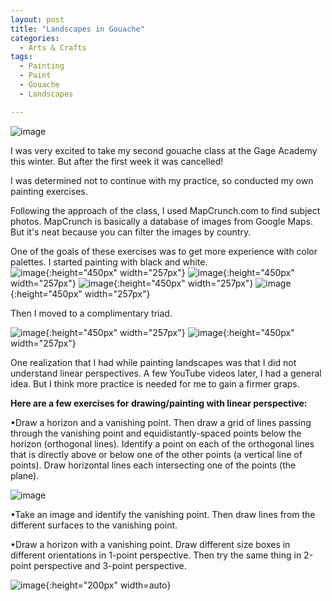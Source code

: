 ```yaml
---
layout: post
title: "Landscapes in Gouache"
categories:
  - Arts & Crafts
tags:
  - Painting
  - Paint
  - Gouache
  - Landscapes

---
```


![image](https://user-images.githubusercontent.com/79613537/158696534-5a135e81-2fa8-400d-bc4b-ead0e1d2feeb.png)

I was very excited to take my second gouache class at the Gage Academy this winter.  But after the first week it was cancelled!

I was determined not to continue with my practice, so conducted my own painting exercises.

Following the approach of the class, I used MapCrunch.com to find subject photos.  MapCrunch is basically a database of images from Google Maps.  But it's neat because you can filter the images by country.

One of the goals of these exercises was to get more experience with color palettes.  I started painting with black and white.  
![image](/assets/images/667516926.935578.jpeg){:height="450px" width="257px"}
![image](/assets/images/667516897.351874.jpeg){:height="450px" width="257px"}
![image](/assets/images/667516860.179023.jpeg){:height="450px" width="257px"}
![image](/assets/images/667516830.089371.jpeg){:height="450px" width="257px"}

Then I moved to a complimentary triad.

![image](/assets/images/667516587.090698.jpeg){:height="450px" width="257px"}
![image](/assets/images/667516742.592243.jpeg){:height="450px" width="257px"}

One realization that I had while painting landscapes was that I did not understand linear perspectives.  A few YouTube videos later, I had a general idea.  But I think more practice is needed for me to gain a firmer graps.


**Here are a few exercises for drawing/painting with linear perspective:**

•Draw a horizon and a vanishing point.  Then draw a grid of lines passing through the vanishing point and equidistantly-spaced points below the horizon (orthogonal lines).  Identify a point on each of the orthogonal lines that is directly above or below one of the other points (a vertical line of points).  Draw horizontal lines each intersecting one of the points (the plane).  

![image](https://user-images.githubusercontent.com/79613537/158696315-4a2836db-e3c7-4ded-8144-381281a6d57a.png)


•Take an image and identify the vanishing point.  Then draw lines from the different surfaces to the vanishing point.  

•Draw a horizon with a vanishing point.  Draw different size boxes in different orientations in 1-point perspective.  Then try the same thing in 2-point perspective and 3-point perspective.

![image](https://images.squarespace-cdn.com/content/v1/56013c83e4b02285801be760/1585998672068-3CR5JEZU8T3BSD0KOWLB/Crave-Painting-perspective-exercises-one-point-cubes.jpg?format=1000w){:height="200px" width=auto}










